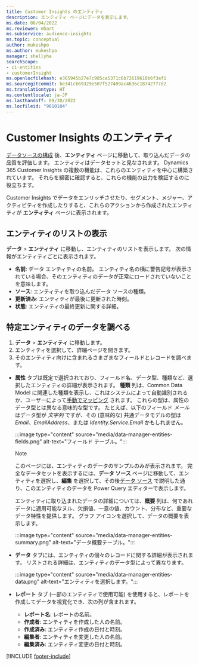 ```yaml
---
title: Customer Insights のエンティティ
description: エンティティ ページにデータを表示します。
ms.date: 08/04/2022
ms.reviewer: mhart
ms.subservice: audience-insights
ms.topic: conceptual
author: mukeshpo
ms.author: mukeshpo
manager: shellyha
searchScope:
- ci-entities
- customerInsight
ms.openlocfilehash: e365945b27e7c985ca5371c6b72619610b6f3af1
ms.sourcegitcommit: be341cb69329e507f527409ac4636c18742777d2
ms.translationtype: HT
ms.contentlocale: ja-JP
ms.lasthandoff: 09/30/2022
ms.locfileid: "9610104"
---
```

# <a name="entities-in-customer-insights"></a>Customer Insights のエンティティ

[データソースの構成](data-sources.md) 後、**エンティティ** ページに移動して、取り込んだデータの品質を評価します。 エンティティはデータセットと見なされます。 Dynamics 365 Customer Insights の複数の機能は、これらのエンティティを中心に構築されています。 それらを綿密に確認すると、これらの機能の出力を検証するのに役立ちます。

Customer Insights でデータをエンリッチさせたり、セグメント、メジャー、アクティビティを作成したりすると、これらのアクションから作成されたエンティティが **エンティティ** ページに表示されます。

## <a name="view-a-list-of-entities"></a>エンティティのリストの表示

**データ** > **エンティティ** に移動し、エンティティのリストを表示します。 次の情報がエンティティごとに表示されます。

- **名前**: データ エンティティの名前。 エンティティ名の横に警告記号が表示されている場合、そのエンティティのデータが正常にロードされていないことを意味します。
- **ソース**: エンティティを取り込んだデータ ソースの種類。
- **更新済み**: エンティティが最後に更新された時刻。
- **状態**: エンティティの最終更新に関する詳細。

## <a name="explore-a-specific-entitys-data"></a>特定エンティティのデータを調べる

1. **データ** > **エンティティ** に移動します。
1. エンティティを選択して、詳細ページを開きます。  
1. そのエンティティ向けに含まれるさまざまなフィールドとレコードを調べます。

- **属性** タブは既定で選択されており、フィールド名、データ型、種類など、選択したエンティティの詳細が表示されます。 **種類** 列は、Common Data Model に関連した種類を表示し、これはシステムによって自動識別されるか、ユーザーによって[手動でマッピング](map-entities.md) されます。 これらの型は、属性のデータ型とは異なる意味的な型です。 たとえば、以下のフィールド *メール* はデータ型が *文字列* ですが、その (意味的な) 共通データモデルの型は *Email*、*EmailAddress*、または *Identity.Service.Email* かもしれません。

   :::image type="content" source="media/data-manager-entities-fields.png" alt-text="フィールド テーブル。":::

   > [!NOTE]
   > このページには、エンティティのデータのサンプルのみが表示されます。 完全なデータセットを表示するには、**データ ソース** ページに移動して、エンティティを選択し、**編集** を選択して、その後[データ ソース](data-sources.md) で説明した通り、このエンティティのデータを Power Query エディターで表示します。

   エンティティに取り込まれたデータの詳細については、**概要** 列は、何であれデータに適用可能なヌル、欠損値、一意の値、カウント、分布など、重要なデータ特性を提供します。 グラフ アイコンを選択して、データの概要を表示します。

   :::image type="content" source="media/data-manager-entities-summary.png" alt-text="データ概要テーブル。":::

- **データ** タブには、エンティティの個々のレコードに関する詳細が表示されます。 リストされる詳細は、エンティティのデータ型によって異なります。

   :::image type="content" source="media/data-manager-entities-data.png" alt-text="エンティティを選択します。":::

- **レポート** タブ (一部のエンティティで使用可能) を使用すると、レポートを作成してデータを視覚化でき、次の列が含まれます。

  - **レポート名**: レポートの名前。
  - **作成者**: エンティティを作成した人の名前。
  - **作成済み**: エンティティ作成の日付と時刻。
  - **編集者**: エンティティを変更した人の名前。
  - **編集済み**: エンティティ変更の日付と時刻。

[!INCLUDE [footer-include](includes/footer-banner.md)]
